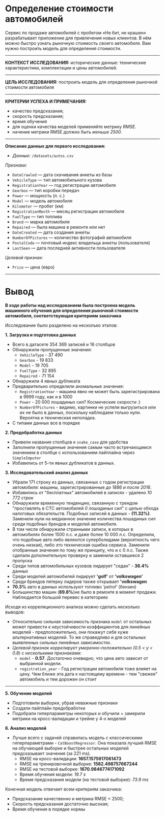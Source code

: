 # Определение стоимости автомобилей 
Сервис по продаже автомобилей с пробегом «Не бит, не крашен» разрабатывает приложение для привлечения новых клиентов. В нём можно быстро узнать рыночную стоимость своего автомобиля. Вам нужно построить модель для определения стоимости. 

---

**КОНТЕКСТ ИССЛЕДОВАНИЯ:** исторические данные: технические характеристики, комплектации и цены автомобилей.

---

**ЦЕЛЬ ИССЛЕДОВАНИЯ:** построить модель для определения рыночной стоимости автомобиля

---

**КРИТЕРИИ УСПЕХА И ПРИМЕЧАНИЯ:**

- качество предсказания;
- скорость предсказания;
- время обучения
- для оценки качества моделей применяйте метрику *RMSE*.
- начение метрики RMSE должно быть *меньше 2500*.

---

**Описание данных для первого исследования:**

- *Данные:*  `/datasets/autos.csv` 

*Признаки:*
- `DateCrawled` — дата скачивания анкеты из базы
- `VehicleType` — тип автомобильного кузова
- `RegistrationYear` — год регистрации автомобиля
- `Gearbox` — тип коробки передач
- `Power` — мощность (л. с.)
- `Model` — модель автомобиля
- `Kilometer` — пробег (км)
- `RegistrationMonth` — месяц регистрации автомобиля
- `FuelType` — тип топлива
- `Brand` — марка автомобиля
- `Repaired` — была машина в ремонте или нет
- `DateCreated` — дата создания анкеты
- `NumberOfPictures` — количество фотографий автомобиля
- `PostalCode` — почтовый индекс владельца анкеты (пользователя)
- `LastSeen` — дата последней активности пользователя

*Целевой признак:*
- `Price` — цена (евро)

---

# Вывод 
**В ходе работы над исследованием была построена модель машинного обучения для определения рыночной стоимости автомобиля, соответствующая критериям заказчика** 


Исследование было разделено на несколько этапов:

**1. Загрузка и подготовка данных**


- Всего в датасете 354 369 записей и 16 столбцов
- Обнаружили пропущенные значения:
    - `VehicleType` - 37 490
    - `Gearbox` - 19 833
    - `Model` - 19 705
    - `FuelType` - 32 895
    - `Repaired` - 71 154
- Обнаружили 4 явных дубликата
- Предварительно определили аномальные значения:
    - `RegistrationYear` - машина явно не может быть зарегистрирована в 9999 году, как и в 1000
    - `Power` - 20 000 лошадиных сил? Космические скорости :)
    - `NumberOfPictures` - видимо, картинки не успели выгрузиться или их не было в данных, поскольку наблюдаем только нули. Вероятна и техническая неполадка.
- С типами данных все в порядке



**2. Предобработка данных**

- Привели названия столбцов к `snake_case` для удобства
- Заполнили пропущенные значения самым часто встречающимся значением в столбце с использованием пайплайна через `SimpleImputer`
- Избавились от 5-ти явных дубликатов в данных.


**3. Исследовательский анализ данных**

- Убрали 171 строку из данных, связанных с годом регистрации автомобиля: машины, зарегистрированные *до 1886 и после 2016*.
- Избавились от "бесплатных" автомобилей в записях - удалено *10 772 строк*
- Обнаружили временную тенденцию, связанную с трендом "проставлять в СТС автомобилей *0 лошадиных сил*" с целью обхода налоговых обязательств. Подобных записей в данных -  **(11.32%)**. Заменили нули на медианное значение количества лошадиных сил среди подобных брендов и моделей автомобиля. 
- В том числе обнаружили странными записи, в которых в автомобилях более 1500 л.с. и даже более 10 000 л.с. Определили, что подобные авто либо являются суперболидами (вероятность чего очень низкая), либо это техническая ошибка сервиса. Заменили отобранные значения по тому же принципу, что и с 0 л.с. Также сделали дополнительную проверку и заменили оставшиеся 2 пропуска
- Среди типов автомобильных кузовов лидирует "седан" - **36.4%** данных
- Среди моделей автомобилей лидирует **'golf'** от **'volkswagen'**
- Среди брендов пятерку лидеров также открывает **'volkswagen**
- **70.3%** авто в данных используют топливо *'petrol'* (бензин) 
- Большинство машин (**89.8%**)не было в ремонте в момент продажи. Наблюдается большой перевес в категориях


Исходя из корреляционного анализа можно сделать несколько выводов:
- Относительно сильная зависимость признака `model` от остальных может привести к неустойчивости коэффициентов для линейных моделей - предположительно, они покажут себя хуже альтернативных моделей. То же справедливо и для остальных выявленных сильных линейных зависимостях. 
- *Целевой признак коррелирует умеренно-положительно (0.5 < y < 0.8) с несколькими признаками:*
    - `model` - **0.57**. Достаточно очевидно, что цена авто зависит от выбранной модели.
    - `registration_year` - Год регистрации автомобиля тоже влияет на цену. Чем ближе эта дата к настоящему времени - тем "свежее" автомобиль и тем дорожен он стоит
---

**5. Обучение моделей**

- Подготовили выборки, убрав неважные признаки
- Создали пайплайн предобработки
- Подобрали гиперпараметры некоторых и обучили + замерили метрики на кросс-валидации и трейне у 4-х моделей

**6. Анализ моделей**


- Лучше всего с задачей справилась модель с классическими гиперпараметрами - `CatBoostRegressor`. Она показала лучший RMSE на обучающей выборке и быстрее остальных моделей предсказывает значения (за 221 ms). 
    - RMSE на кросс-валидации: **1657.1575917061473**
    - RMSE на тренировочной выборке: **1582.498757667244**
    - RMSE на тестовой выборке: **1670.9846774171092**
    - Время обучения модели: *19.7 s*
    - Время предсказания модели (на тестовой выборке): *73.9 ms*
    


Конечная модель отвечает всем критериям заказчика:
- Предсказание качественно и метрика RMSE < 2500;
- Скорость предсказания достаточно высокая;
- Время обучения в порядке нормы
